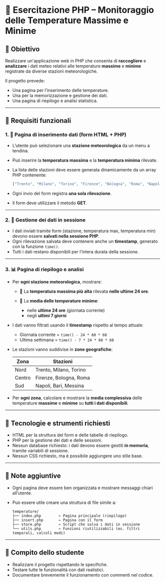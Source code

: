 # 🧪 **Esercitazione PHP – Monitoraggio delle Temperature Massime e Minime**

## 🎯 Obiettivo

Realizzare un'applicazione web in PHP che consenta di **raccogliere** e **analizzare** i dati meteo relativi alle temperature **massime** e **minime** registrate da diverse stazioni meteorologiche.

Il progetto prevede:

* Una pagina per l’inserimento delle temperature.
* Una per la memorizzazione e gestione dei dati.
* Una pagina di riepilogo e analisi statistica.

---

## 🧾 **Requisiti funzionali**

### 1. 🔧 **Pagina di inserimento dati (form HTML + PHP)**

* L’utente può selezionare una **stazione meteorologica** da un menu a tendina.

* Può inserire la **temperatura massima** e la **temperatura minima** rilevate.

* La lista delle stazioni deve essere generata dinamicamente da un array PHP contenente:

  ```php
  ["Trento", "Milano", "Torino", "Firenze", "Bologna", "Roma", "Napoli", "Bari", "Messina"]
  ```

* Ogni invio del form registra **una sola rilevazione**.

* Il form deve utilizzare il metodo **GET**.

---

### 2. 💾 **Gestione dei dati in sessione**

* I dati inviati tramite form (stazione, temperatura max, temperatura min) devono essere **salvati nella sessione PHP**.
* Ogni rilevazione salvata deve contenere anche un **timestamp**, generato con la funzione `time()`.
* Tutti i dati restano disponibili per l’intera durata della sessione.

---

### 3. 📊 **Pagina di riepilogo e analisi**

* Per **ogni stazione meteorologica**, mostrare:

  * 🔺 La **temperatura massima più alta** rilevata **nelle ultime 24 ore**.
  * 🔻 La **media delle temperature minime**:

    * nelle **ultime 24 ore** (giornata corrente)
    * negli **ultimi 7 giorni**

* I dati vanno filtrati usando il **timestamp** rispetto al tempo attuale:

  * Giornata corrente = `time() - 24 * 60 * 60`
  * Ultima settimana = `time() - 7 * 24 * 60 * 60`

* Le stazioni vanno suddivise in **zone geografiche**:

  | Zona   | Stazioni               |
  | ------ | ---------------------- |
  | Nord   | Trento, Milano, Torino |
  | Centro | Firenze, Bologna, Roma |
  | Sud    | Napoli, Bari, Messina  |

* Per **ogni zona**, calcolare e mostrare la **media complessiva** delle temperature **massime** e **minime** su **tutti i dati disponibili**.

---

## 🔧 **Tecnologie e strumenti richiesti**

* HTML per la struttura del form e delle tabelle di riepilogo.
* PHP per la gestione dei dati e delle sessioni.
* Nessun database richiesto: i dati devono essere gestiti **in memoria**, tramite variabili di sessione.
* Nessun CSS richiesto, ma è possibile aggiungere uno stile base.

---

## 📌 **Note aggiuntive**

* Ogni pagina deve essere ben organizzata e mostrare messaggi chiari all’utente.
* Può essere utile creare una struttura di file simile a:

  ```
  temperature/
  ├── index.php        ← Pagina principale (riepilogo)
  ├── insert.php       ← Pagina con il form
  ├── store.php        ← Script che salva i dati in sessione
  └── utils.php        ← Funzioni riutilizzabili (es. filtri temporali, calcoli medi)
  ```

---

## 📝 **Compito dello studente**

* Realizzare il progetto rispettando le specifiche.
* Testare tutte le funzionalità con dati realistici.
* Documentare brevemente il funzionamento con commenti nel codice.

